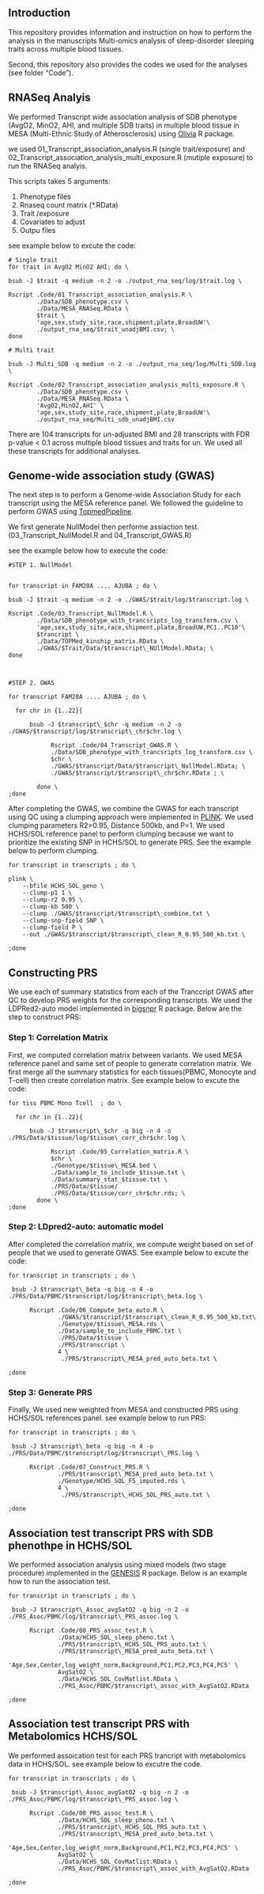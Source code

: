 ## Introduction

This repository provides information and instruction on how to perform
the analysis in the manuscripts Multi-omics analysis of sleep-disorder
sleeping traits across multiple blood tissues.

Second, this repository also provides the codes we used for the analyses
(see folder “Code”).

## RNASeq Analyis

We performed Transcript wide association analysis of SDB phenotype
(AvgO2, MinO2, AHI, and multiple SDB traits) in multiple blood tissue in
MESA (Multi-Ethnic Study of Atherosclerosis) using
[Olivia](https://github.com/nkurniansyah/Olivia "Olivia") R package.

we used 01\_Transcript\_association\_analysis.R (single trait/exposure)
and 02\_Transcript\_association\_analysis\_multi\_exposure.R (mutiple
exposure) to run the RNASeq analyis.

This scripts takes 5 arguments:  
1. Phenotype files  
2. Rnaseq count matrix (\*.RData)  
3. Trait /exposure  
4. Covariates to adjust  
5. Outpu files  

see example below to excute the code:


    # Single trait
    for trait in AvgO2 MinO2 AHI; do \ 

    bsub -J $trait -q medium -n 2 -o ./output_rna_seq/log/$trait.log \

    Rscript .Code/01_Transcript_association_analysis.R \
            ./Data/SDB_phenotype.csv \
            ./Data/MESA_RNASeq.RData \
            $trait \
            'age,sex,study_site,race,shipment,plate,BroadUW'\
            ./output_rna_seq/$trait_unadjBMI.csv; \
    done

    # Multi trait

    bsub -J Multi_SDB -q medium -n 2 -o ./output_rna_seq/log/Multi_SDB.log \

    Rscript .Code/02_Transcript_association_analysis_multi_exposure.R \
            ./Data/SDB_phenotype.csv \
            ./Data/MESA_RNASeq.RData \
            'AvgO2,MinO2,AHI' \
            'age,sex,study_site,race,shipment,plate,BroadUW'\
            ./output_rna_seq/Multi_sdb_unadjBMI.csv
            

There are 104 transcripts for un-adjusted BMI and 28 transcripts with
FDR p-value &lt; 0.1 across multiple blood tissues and traits for un. We
used all these transcripts for additional analyses.

## Genome-wide association study (GWAS)

The next step is to perform a Genome-wide Association Study for each
transcript using the MESA reference panel. We followed the guideline to
perform GWAS using
[TopmedPipeline](https://github.com/UW-GAC/analysis_pipeline "TopmedPipeline").

We first generate NullModel then performe assiaction test.
(03\_Transcript\_NullModel.R and 04\_Transcript\_GWAS.R)

see the example below how to execute the code:


    #STEP 1. NullModel


    for transcript in FAM20A .... AJUBA ; do \ 

    bsub -J $trait -q medium -n 2 -o ./GWAS/$trait/log/$transcript.log \

    Rscript .Code/03_Transcript_NullModel.R \
            ./Data/SDB_phenotype_with_trancsripts_log_transform.csv \
            'age,sex,study_site,race,shipment,plate,BroadUW,PC1..PC10'\
            $trancript \
            ./Data/TOPMed_kinship_matrix.RData \
            ./GWAS/$Trait/Data/$transcript\_NUllModel.RData; \
    done
            


    #STEP 2. GWAS

    for transcript FAM20A .... AJUBA ; do \ 

      for chr in {1..22}{
      
          bsub -J $transcript\_$chr -q medium -n 2 -o ./GWAS/$transcript/log/$transcript\_chr$chr.log \
      
                Rscript .Code/04_Transcript_GWAS.R \
                ./Data/SDB_phenotype_with_trancsripts_log_transform.csv \
                $chr \
                ./GWAS/$transcript/Data/$transcript\_NullModel.RData; \
                ./GWAS/$transcript/$transcript\_chr$chr.RData ; \

            done \
    ;done

            

After completing the GWAS, we combine the GWAS for each transcript using
QC using a clumping approach were implemented in
[PLINK](https://www.cog-genomics.org/plink/2.0/ "PLINK"). We used
clumping parameters R2=0.95, Distance 500kb, and P=1. We used HCHS/SOL
reference panel to perform clumping because we want to prioritize the
existing SNP in HCHS/SOL to generate PRS. See the example below to
perform clumping.


    for transcript in transcripts ; do \

    plink \
        --bfile HCHS_SOL_geno \
        --clump-p1 1 \
        --clump-r2 0.95 \
        --clump-kb 500 \
        --clump ./GWAS/$transcript/$transcript\_combine.txt \
        --clump-snp-field SNP \
        --clump-field P \
        --out ./GWAS/$transcript/$transcript\_clean_R_0.95_500_kb.txt \
        
    ;done

## Constructing PRS

We use each of summary statistics from each of the Tranccript GWAS after
QC to develop PRS weights for the corresponding transcripts. We used the
LDPRed2-auto model implemented in
[bigsnpr](https://privefl.github.io/bigsnpr/articles/LDpred2.html#computing-ldpred2-scores-genome-wide-1 "bigsnpr")
R package. Below are the step to construct PRS:

### Step 1: Correlation Matrix

First, we computed correlation matrix between variants. We used MESA
reference panel and same set of people to generate correlation matrix.
We first merge all the summary statistics for each tissues(PBMC,
Monocyte and T-cell) then create correlation matrix. See example below
to excute the code:


    for tiss PBMC Mono Tcell  ; do \ 

      for chr in {1..22}{
      
          bsub -J $transcript\_$chr -q big -n 4 -o ./PRS/Data/$tissue/log/$tissue\_corr_chr$chr.log \
      
                Rscript .Code/05_Correlation_matrix.R \
                $chr \
                ./Genotype/$tissue\_MESA.bed \
                ./Data/sample_to_include_$tissue.txt \
                ./Data/summary_stat_$tissue.txt \
                ./PRS/Data/$tissue/
                ./PRS/Data/$tissue/corr_chr$chr.rds; \
            done \
    ;done
      

### Step 2: LDpred2-auto: automatic model

After completed the correlation matrix, we compute weight based on set
of people that we used to generate GWAS. See example below to excute the
code:

    for transcript in transcripts ; do \

     bsub -J $transcript\_beta -q big -n 4 -o ./PRS/Data/PBMC/$transcript/log/$transcript\_beta.log \
      
          Rscript .Code/06_Compute_beta_auto.R \
                  ./GWAS/$transcript/$transcript\_clean_R_0.95_500_kb.txt\
                  ./Genotype/$tissue\_MESA.rds \
                  ./Data/sample_to_include_PBMC.txt \
                  ./PRS/Data/$tissue \
                  ./PRS/$transcript \
                  4 \
                   ./PRS/$transcript\_MESA_pred_auto_beta.txt \
        
    ;done

### Step 3: Generate PRS

Finally, We used new weighted from MESA and constructed PRS using
HCHS/SOL references panel. see example below to run PRS:

    for transcript in transcripts ; do \

     bsub -J $transcript\_beta -q big -n 4 -o ./PRS/Data/PBMC/$transcript/log/$transcript\_PRS.log \
      
          Rscript .Code/07_Construct_PRS.R \
                  ./PRS/$transcript\_MESA_pred_auto_beta.txt \
                  ./Genotype/HCHS_SOL_F5_imputed.rds \
                  4 \
                   ./PRS/$transcript\_HCHS_SOL_PRS_auto.txt \
        
    ;done

## Association test transcript PRS with SDB phenothpe in HCHS/SOL

We performed association analysis using mixed models (two stage
procedure) implemented in the
[GENESIS](https://github.com/UW-GAC/GENESIS "GENESIS") R package. Below
is an example how to run the association test.



    for transcript in transcripts ; do \

     bsub -J $transcript\_Assoc_avgSatO2 -q big -n 2 -o ./PRS_Asoc/PBMC/log/$transcript\_PRS_assoc.log \
      
          Rscript .Code/08_PRS_assoc_test.R \
                  ./Data/HCHS_SOL_sleep_pheno.txt \
                  ./PRS/$transcript\_HCHS_SOL_PRS_auto.txt \
                  ./PRS/$transcript\_MESA_pred_auto_beta.txt \
                  'Age,Sex,Center,log_weight_norm,Background,PC1,PC2,PC3,PC4,PC5' \
                  AvgSatO2 \
                  ./Data/HCHS_SOL_CovMatlist.RData \
                  ./PRS_Asoc/PBMC/$transcript\_assoc_with_AvgSatO2.RData
                 
    ;done

## Association test transcript PRS with Metabolomics HCHS/SOL

We performed assoication test for each PRS trancript with metabolomics
data in HCHS/SOL. see example below to excutre the code.



    for transcript in transcripts ; do \

     bsub -J $transcript\_Assoc_avgSatO2 -q big -n 2 -o ./PRS_Asoc/PBMC/log/$transcript\_PRS_assoc.log \
      
          Rscript .Code/08_PRS_assoc_test.R \
                  ./Data/HCHS_SOL_sleep_pheno.txt \
                  ./PRS/$transcript\_HCHS_SOL_PRS_auto.txt \
                  ./PRS/$transcript\_MESA_pred_auto_beta.txt \
                  'Age,Sex,Center,log_weight_norm,Background,PC1,PC2,PC3,PC4,PC5' \
                  AvgSatO2 \
                  ./Data/HCHS_SOL_CovMatlist.RData \
                  ./PRS_Asoc/PBMC/$transcript\_assoc_with_AvgSatO2.RData
                 
    ;done
